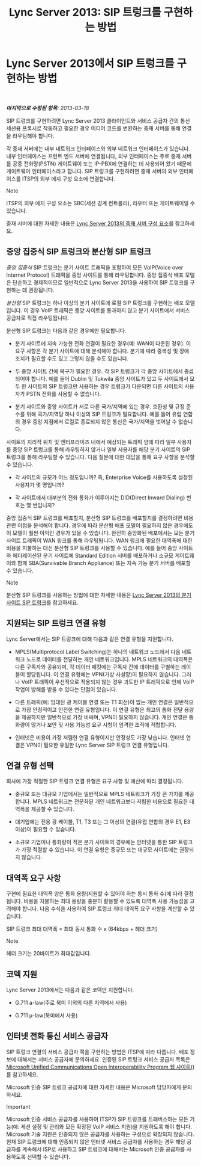 ﻿---
title: 'Lync Server 2013: SIP 트렁크를 구현하는 방법'
TOCTitle: SIP 트렁크를 구현하는 방법
ms:assetid: 273a22b1-8a4c-4187-acf8-c57d5c6598ce
ms:mtpsurl: https://technet.microsoft.com/ko-kr/library/Gg425743(v=OCS.15)
ms:contentKeyID: 49303108
ms.date: 08/10/2015
mtps_version: v=OCS.15
ms.translationtype: HT
---

# Lync Server 2013에서 SIP 트렁크를 구현하는 방법

 

_**마지막으로 수정된 항목:** 2013-03-18_

SIP 트렁크를 구현하려면 Lync Server 2013 클라이언트와 서비스 공급자 간의 통신 세션용 프록시로 작동하고 필요한 경우 미디어 코드를 변환하는 중재 서버를 통해 연결을 라우팅해야 합니다.

각 중재 서버에는 내부 네트워크 인터페이스와 외부 네트워크 인터페이스가 있습니다. 내부 인터페이스는 프런트 엔드 서버에 연결됩니다, 외부 인터페이스는 주로 중재 서버를 공중 전화망(PSTN) 게이트웨이 또는 IP-PBX에 연결하는 데 사용되어 왔기 때문에 게이트웨이 인터페이스라고 합니다. SIP 트렁크를 구현하려면 중재 서버의 외부 인터페이스를 ITSP의 외부 에지 구성 요소에 연결합니다.


> [!NOTE]
> ITSP의 외부 에지 구성 요소는 SBC(세션 경계 컨트롤러), 라우터 또는 게이트웨이일 수 있습니다.



중재 서버에 대한 자세한 내용은 [Lync Server 2013의 중재 서버 구성 요소](lync-server-2013-mediation-server-component.md)를 참고하세요.

## 중앙 집중식 SIP 트렁크와 분산형 SIP 트렁크

*중앙 집중식* SIP 트렁크는 분기 사이트 트래픽을 포함하여 모든 VoIP(Voice over Internet Protocol) 트래픽을 중앙 사이트를 통해 라우팅합니다. 중앙 집중식 배포 모델은 단순하고 경제적이므로 일반적으로 Lync Server 2013을 사용하여 SIP 트렁크를 구현하는 데 권장됩니다.

*분산형* SIP 트렁크는 하나 이상의 분기 사이트에 로컬 SIP 트렁크를 구현하는 배포 모델입니다. 이 경우 VoIP 트래픽은 중앙 사이트를 통과하지 않고 분기 사이트에서 서비스 공급자로 직접 라우팅됩니다.

분산형 SIP 트렁크는 다음과 같은 경우에만 필요합니다.

  - 분기 사이트에 지속 가능한 전화 연결이 필요한 경우(예: WAN이 다운된 경우). 이 요구 사항은 각 분기 사이트에 대해 분석해야 합니다. 분기에 따라 중복성 및 장애 조치가 필요할 수도 있고 그렇지 않을 수도 있습니다.

  - 두 중앙 사이트 간에 복구가 필요한 경우. 각 SIP 트렁크가 각 중앙 사이트에서 종료되어야 합니다. 예를 들어 Dublin 및 Tukwila 중앙 사이트가 있고 두 사이트에서 모두 한 사이트의 SIP 트렁크만 사용하는 경우 트렁크가 다운되면 다른 사이트의 사용자가 PSTN 전화를 사용할 수 없습니다.

  - 분기 사이트와 중앙 사이트가 서로 다른 국가/지역에 있는 경우. 호환성 및 규정 준수를 위해 국가/지역당 하나 이상의 SIP 트렁크가 필요합니다. 예를 들어 유럽 연합의 경우 중앙 지점에서 로컬로 종료되지 않은 통신은 국가/지역을 벗어날 수 없습니다.

사이트의 지리적 위치 및 엔터프라이즈 내에서 예상되는 트래픽 양에 따라 일부 사용자를 중앙 SIP 트렁크를 통해 라우팅하지 않거나 일부 사용자를 해당 분기 사이트의 SIP 트렁크를 통해 라우팅할 수 있습니다. 다음 질문에 대한 대답을 통해 요구 사항을 분석할 수 있습니다.

  - 각 사이트의 규모가 어느 정도입니까? 즉, Enterprise Voice를 사용하도록 설정된 사용자가 몇 명입니까?

  - 각 사이트에서 대부분의 전화 통화가 이루어지는 DID(Direct Inward Dialing) 번호는 몇 번입니까?

중앙 집중식 SIP 트렁크를 배포할지, 분산형 SIP 트렁크를 배포할지를 결정하려면 비용 관련 이점을 분석해야 합니다. 경우에 따라 분산형 배포 모델이 필요하지 않은 경우에도 이 모델이 훨씬 이익인 경우가 있을 수 있습니다. 완전히 중앙화된 배포에서는 모든 분기 사이트 트래픽이 WAN 링크를 통해 라우팅됩니다. WAN 링크에 필요한 대역폭에 대한 비용을 지불하는 대신 분산형 SIP 트렁크를 사용할 수 있습니다. 예를 들어 중앙 사이트와 페더레이션된 분기 사이트에 Standard Edition 서버를 배포하거나 소규모 게이트웨이와 함께 SBA(Survivable Branch Appliance) 또는 지속 가능 분기 서버를 배포할 수 있습니다.


> [!NOTE]
> 분산형 SIP 트렁크를 사용하는 방법에 대한 자세한 내용은 <A href="lync-server-2013-branch-site-sip-trunking.md">Lync Server 2013의 분기 사이트 SIP 트렁크</A>를 참고하세요.



## 지원되는 SIP 트렁크 연결 유형

Lync Server에서는 SIP 트렁크에 대해 다음과 같은 연결 유형을 지원합니다.

  - MPLS(Multiprotocol Label Switching)는 하나의 네트워크 노드에서 다음 네트워크 노드로 데이터를 전달하는 개인 네트워크입니다. MPLS 네트워크의 대역폭은 다른 구독자와 공유되며, 각 데이터 패킷에는 구독자 간에 데이터를 구별하는 레이블이 할당됩니다. 이 연결 유형에는 VPN(가상 사설망)이 필요하지 않습니다. 그러나 VoIP 트래픽이 우선적으로 적용되지 않는 경우 과도한 IP 트래픽으로 인해 VoIP 작업이 방해를 받을 수 있다는 단점이 있습니다.

  - 다른 트래픽(예: 임대된 광 케이블 연결 또는 T1 회선)이 없는 개인 연결은 일반적으로 가장 안정적이고 안전한 연결 유형입니다. 이 연결 유형은 최고의 통화 전달 용량을 제공하지만 일반적으로 가장 비싸며, VPN이 필요하지 않습니다. 개인 연결은 통화량이 많거나 보안 및 사용 가능성 요구 사항이 엄격한 조직에 적합합니다.

  - 인터넷은 비용이 가장 저렴한 연결 유형이지만 안정성도 가장 낮습니다. 인터넷 연결은 VPN이 필요한 유일한 Lync Server SIP 트렁크 연결 유형입니다.

## 연결 유형 선택

회사에 가장 적절한 SIP 트렁크 연결 유형은 요구 사항 및 예산에 따라 결정됩니다.

  - 중규모 또는 대규모 기업에서는 일반적으로 MPLS 네트워크가 가장 큰 가치를 제공합니다. MPLS 네트워크는 전문화된 개인 네트워크보다 저렴한 비용으로 필요한 대역폭을 제공할 수 있습니다.

  - 대기업에는 전용 광 케이블, T1, T3 또는 그 이상의 연결(유럽 연합의 경우 E1, E3 이상)이 필요할 수 있습니다.

  - 소규모 기업이나 통화량이 적은 분기 사이트의 경우에는 인터넷을 통한 SIP 트렁크가 가장 적절할 수 있습니다. 이 연결 유형은 중규모 또는 대규모 사이트에는 권장되지 않습니다.

## 대역폭 요구 사항

구현에 필요한 대역폭 양은 통화 용량(지원할 수 있어야 하는 동시 통화 수)에 따라 결정됩니다. 비용을 지불하는 최대 용량을 충분히 활용할 수 있도록 대역폭 사용 가능성을 고려해야 합니다. 다음 수식을 사용하여 SIP 트렁크 최대 대역폭 요구 사항을 계산할 수 있습니다.

SIP 트렁크 최대 대역폭 = 최대 동시 통화 수 x (64kbps + 헤더 크기)


> [!NOTE]
> 헤더 크기는 20바이트가 최대값입니다.



## 코덱 지원

Lync Server 2013에서는 다음과 같은 코덱만 지원합니다.

  - G.711 a-law(주로 북미 이외의 다른 지역에서 사용)

  - G.711 μ-law(북미에서 사용)

## 인터넷 전화 통신 서비스 공급자

SIP 트렁크 연결의 서비스 공급자 쪽을 구현하는 방법은 ITSP에 따라 다릅니다. 배포 정보에 대해서는 서비스 공급자에 문의하세요. 인증된 SIP 트렁크 서비스 공급자 목록은 [Microsoft Unified Communications Open Interoperability Program 웹 사이트(](http://go.microsoft.com/fwlink/?linkid=287029))를 참고하세요.

Microsoft 인증 SIP 트렁크 공급자에 대한 자세한 내용은 Microsoft 담당자에게 문의하세요.


> [!IMPORTANT]
> Microsoft 인증 서비스 공급자를 사용하여 ITSP가 SIP 트렁크를 트래버스하는 모든 기능(예: 세션 설정 및 관리와 모든 확장된 VoIP 서비스 지원)을 지원하도록 해야 합니다. Microsoft 기술 지원은 인증되지 않은 공급자를 사용하는 구성으로 확장되지 않습니다. 현재 SIP 트렁크에 대해 인증되지 않은 인터넷 서비스 공급자를 사용하는 경우 해당 공급자를 계속해서 ISP로 사용하고 SIP 트렁크에 대해서는 Microsoft 인증 공급자를 사용하도록 선택할 수 있습니다.


